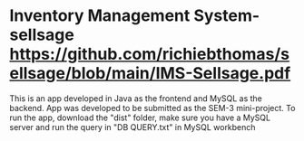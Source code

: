 # Inventory Management System-sellsage  https://github.com/richiebthomas/sellsage/blob/main/IMS-Sellsage.pdf
This is an app developed in Java as the frontend and MySQL as the backend.
App was developed to be submitted as the SEM-3 mini-project. 
To run the app, download the "dist" folder, make sure you have a MySQL server and run the query in "DB QUERY.txt" in MySQL workbench
